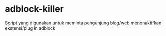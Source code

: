 # adblock-killer
Script yang digunakan untuk meminta pengunjung blog/web menonaktifkan ekstensi/plug in adblock
